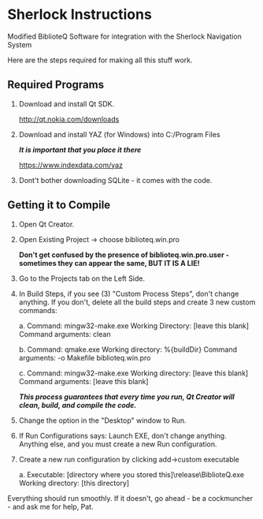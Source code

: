 Sherlock Instructions
========

Modified BiblioteQ Software for integration with the Sherlock Navigation System

Here are the steps required for making all this stuff work.

Required Programs
--------

1. Download and install Qt SDK.

	http://qt.nokia.com/downloads

2. Download and install YAZ (for Windows) into C:/Program Files

	***It is important that you place it there***

	https://www.indexdata.com/yaz

3. Dont't bother downloading SQLite - it comes with the code.

Getting it to Compile
--------

1. Open Qt Creator.

2. Open Existing Project -> choose biblioteq.win.pro

	**Don't get confused by the presence of biblioteq.win.pro.user - sometimes they can appear the same, BUT IT IS A LIE!**

3. Go to the Projects tab on the Left Side.

4. In Build Steps, if you see (3) "Custom Process Steps", don't change anything. If you don't, delete all the build steps and create 3 new custom commands:

	a. Command: mingw32-make.exe
		Working Directory: [leave this blank]
		Command arguments: clean

	b. Command: qmake.exe
		Working directory: %{buildDir}
		Command arguments: -o Makefile biblioteq.win.pro

	c. Command: mingw32-make.exe
		Working directory: [leave this blank]
		Command arguments: [leave this blank]
	
	***This process guarantees that every time you run, Qt Creator will clean, build, and compile the code.***

5. Change the option in the "Desktop" window to Run.

6. If Run Configurations says: Launch EXE, don't change anything. Anything else, and you must create a new Run configuration.

7. Create a new run configuration by clicking add->custom executable

	a. Executable: [directory where you stored this]\release\BiblioteQ.exe
		Working directory: [this directory]

Everything should run smoothly. If it doesn't, go ahead - be a cockmuncher - and ask me for help, Pat.